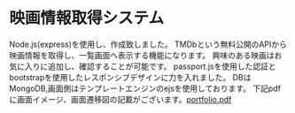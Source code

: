 # 映画情報取得システム
Node.js(express)を使用し、作成致しました。 TMDbという無料公開のAPIから映画情報を取得し、一覧画面へ表示する機能になります。 興味のある映画はお気に入りに追加し、確認することが可能です。 passport.jsを使用した認証とbootstrapを使用したレスポンシブデザインに力を入れました。 DBはMongoDB,画面側はテンプレートエンジンのejsを使用しております。 下記pdfに画面イメージ、画面遷移図の記載がございます。[portfolio.pdf](https://github.com/kenichiiwase/portfolio/files/7109210/portfolio.pdf)
